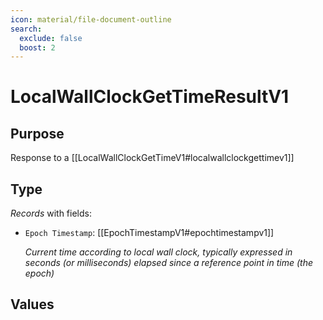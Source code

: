 ```yaml
---
icon: material/file-document-outline
search:
  exclude: false
  boost: 2
---
```


# LocalWallClockGetTimeResultV1

## Purpose

<!-- --8<-- [start:purpose] -->

Response to a [[LocalWallClockGetTimeV1#localwallclockgettimev1]]

<!-- --8<-- [end:purpose] -->

## Type

<!-- --8<-- [start:type] -->
<div class="type" markdown>

*Records* with fields:

- `Epoch Timestamp`: [[EpochTimestampV1#epochtimestampv1]]

  *Current time according to local wall clock, typically expressed in seconds (or milliseconds) elapsed since a reference point in time (the epoch)*

</div>
<!-- --8<-- [end:type] -->

## Values

